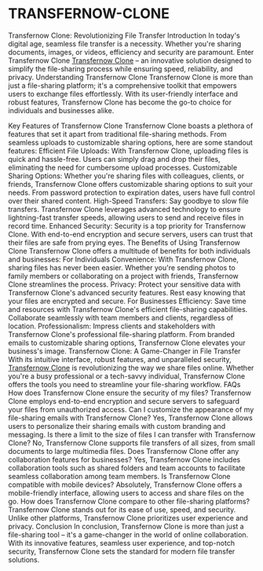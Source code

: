 # TRANSFERNOW-CLONE

Transfernow Clone: Revolutionizing File Transfer
Introduction
In today's digital age, seamless file transfer is a necessity. Whether you're sharing documents, images, or videos, efficiency and security are paramount. Enter Transfernow Clone <a href="https://miracuves.com/product/transfernow-clone/">Transfernow Clone</a> – an innovative solution designed to simplify the file-sharing process while ensuring speed, reliability, and privacy.
Understanding Transfernow Clone
Transfernow Clone is more than just a file-sharing platform; it's a comprehensive toolkit that empowers users to exchange files effortlessly. With its user-friendly interface and robust features, Transfernow Clone has become the go-to choice for individuals and businesses alike.

Key Features of Transfernow Clone
Transfernow Clone boasts a plethora of features that set it apart from traditional file-sharing methods. From seamless uploads to customizable sharing options, here are some standout features:
Efficient File Uploads: With Transfernow Clone, uploading files is quick and hassle-free. Users can simply drag and drop their files, eliminating the need for cumbersome upload processes.
Customizable Sharing Options: Whether you're sharing files with colleagues, clients, or friends, Transfernow Clone offers customizable sharing options to suit your needs. From password protection to expiration dates, users have full control over their shared content.
High-Speed Transfers: Say goodbye to slow file transfers. Transfernow Clone leverages advanced technology to ensure lightning-fast transfer speeds, allowing users to send and receive files in record time.
Enhanced Security: Security is a top priority for Transfernow Clone. With end-to-end encryption and secure servers, users can trust that their files are safe from prying eyes.
The Benefits of Using Transfernow Clone
Transfernow Clone offers a multitude of benefits for both individuals and businesses:
For Individuals
Convenience: With Transfernow Clone, sharing files has never been easier. Whether you're sending photos to family members or collaborating on a project with friends, Transfernow Clone streamlines the process.
Privacy: Protect your sensitive data with Transfernow Clone's advanced security features. Rest easy knowing that your files are encrypted and secure.
For Businesses
Efficiency: Save time and resources with Transfernow Clone's efficient file-sharing capabilities. Collaborate seamlessly with team members and clients, regardless of location.
Professionalism: Impress clients and stakeholders with Transfernow Clone's professional file-sharing platform. From branded emails to customizable sharing options, Transfernow Clone elevates your business's image.
Transfernow Clone: A Game-Changer in File Transfer
With its intuitive interface, robust features, and unparalleled security, <a href="https://miracuves.com/product/transfernow-clone/">Transfernow Clone</a> is revolutionizing the way we share files online. Whether you're a busy professional or a tech-savvy individual, Transfernow Clone offers the tools you need to streamline your file-sharing workflow.
FAQs
How does Transfernow Clone ensure the security of my files?
Transfernow Clone employs end-to-end encryption and secure servers to safeguard your files from unauthorized access.
Can I customize the appearance of my file-sharing emails with Transfernow Clone?
Yes, Transfernow Clone allows users to personalize their sharing emails with custom branding and messaging.
Is there a limit to the size of files I can transfer with Transfernow Clone?
No, Transfernow Clone supports file transfers of all sizes, from small documents to large multimedia files.
Does Transfernow Clone offer any collaboration features for businesses?
Yes, Transfernow Clone includes collaboration tools such as shared folders and team accounts to facilitate seamless collaboration among team members.
Is Transfernow Clone compatible with mobile devices?
Absolutely, Transfernow Clone offers a mobile-friendly interface, allowing users to access and share files on the go.
How does Transfernow Clone compare to other file-sharing platforms?
Transfernow Clone stands out for its ease of use, speed, and security. Unlike other platforms, Transfernow Clone prioritizes user experience and privacy.
Conclusion
In conclusion, Transfernow Clone is more than just a file-sharing tool – it's a game-changer in the world of online collaboration. With its innovative features, seamless user experience, and top-notch security, Transfernow Clone sets the standard for modern file transfer solutions.
